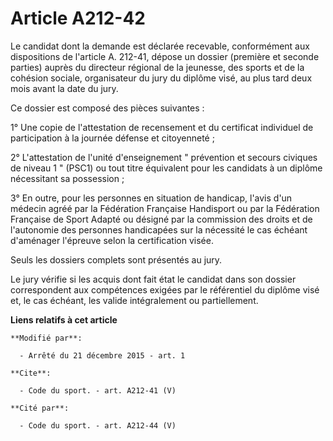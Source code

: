 # Article A212-42

Le candidat dont la demande est déclarée recevable, conformément aux dispositions de l'article A. 212-41, dépose un dossier
(première et seconde parties) auprès du directeur régional de la jeunesse, des sports et de la cohésion sociale, organisateur
du jury du diplôme visé, au plus tard deux mois avant la date du jury. 

Ce dossier est composé des pièces suivantes : 

1° Une copie de l'attestation de recensement et du certificat individuel de participation à la journée défense et
citoyenneté ; 

2° L'attestation de l'unité d'enseignement " prévention et secours civiques de niveau 1 " (PSC1) ou tout titre équivalent
pour les candidats à un diplôme nécessitant sa possession ; 

3° En outre, pour les personnes en situation de handicap, l'avis d'un médecin agréé par la Fédération Française Handisport ou
par la Fédération Française de Sport Adapté ou désigné par la commission des droits et de l'autonomie des personnes
handicapées sur la nécessité le cas échéant d'aménager l'épreuve selon la certification visée. 

Seuls les dossiers complets sont présentés au jury. 

Le jury vérifie si les acquis dont fait état le candidat dans son dossier correspondent aux compétences exigées par le
référentiel du diplôme visé et, le cas échéant, les valide intégralement ou partiellement.

**Liens relatifs à cet article**

	**Modifié par**:

	  - Arrêté du 21 décembre 2015 - art. 1

	**Cite**:

	  - Code du sport. - art. A212-41 (V)

	**Cité par**:

	  - Code du sport. - art. A212-44 (V)
